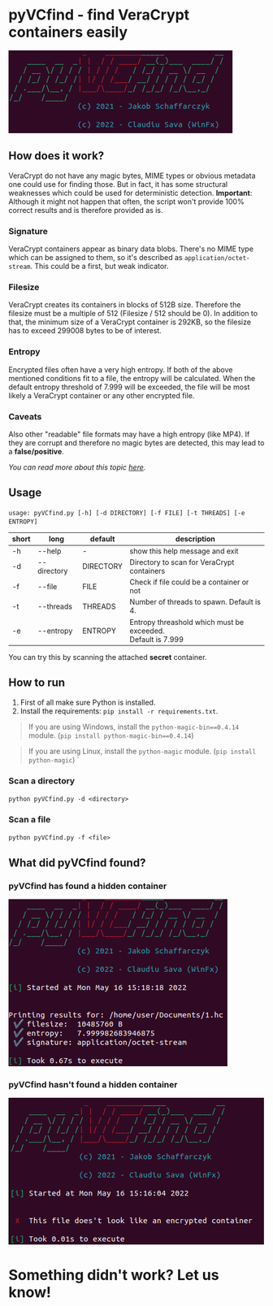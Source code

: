 # pyVCfind - find VeraCrypt containers easily

![pyVCfind](https://raw.githubusercontent.com/claudiu-sava/pyVCfind/main/example.png)


## How does it work?
VeraCrypt do not have any magic bytes, MIME types or obvious metadata one could use for finding those. But in fact, it has some structural weaknesses which could be used for deterministic detection. **Important**: Although it might not happen that often, the script won't provide 100% correct results and is therefore provided as is.

### Signature
VeraCrypt containers appear as binary data blobs. There's no MIME type which can be assigned to them, so it's described as `application/octet-stream`. This could be a first, but weak indicator.

### Filesize
VeraCrypt creates its containers in blocks of 512B size. Therefore the filesize must be a multiple of 512 (Filesize / 512 should be 0). In addition to that, the minimum size of a VeraCrypt container is 292KB, so the filesize has to exceed 299008 bytes to be of interest.

### Entropy
Encrypted files often have a very high entropy. If both of the above mentioned conditions fit to a file, the entropy will be calculated. When the default entropy threshold of 7.999 will be exceeded, the file will be most likely a VeraCrypt container or any other encrypted file.

### Caveats
Also other "readable" file formats may have a high entropy (like MP4). If they are corrupt and therefore no magic bytes are detected, this may lead to a **false/positive**.

*You can read more about this topic [here](https://www.raedts.biz/forensics/detecting-truecrypt-veracrypt-volumes/).*

## Usage
`usage: pyVCfind.py [-h] [-d DIRECTORY] [-f FILE] [-t THREADS] [-e ENTROPY]`

| short | long | default | description | 
| ----- | ---- | ------- | ----------- |
| -h | --help | - | show this help message and exit |
| -d | --directory | DIRECTORY | Directory to scan for VeraCrypt containers |
| -f | --file | FILE | Check if file could be a container or not | 
| -t | --threads | THREADS | Number of threads to spawn. Default is 4. |
| -e | --entropy | ENTROPY | Entropy threashold which must be exceeded.<br>Default is 7.999 |

You can try this by scanning the attached **secret** container.

## How to run

1. First of all make sure Python is installed.
2. Install the requirements: `pip install -r requirements.txt`. 
> If you are using Windows, install the `python-magic-bin==0.4.14` module. (`pip install python-magic-bin==0.4.14`)


> If you are using Linux, install the `python-magic` module. (`pip install python-magic`)
`
### Scan a directory
`python pyVCfind.py -d <directory>`

### Scan a file
`python pyVCfind.py -f <file>`


## What did pyVCfind found?

### pyVCfind **has** found a hidden container
![pyVCfind](https://raw.githubusercontent.com/claudiu-sava/pyVCfind/main/example2.png)
### pyVCfind **hasn't** found a hidden container
![pyVCfind](https://raw.githubusercontent.com/claudiu-sava/pyVCfind/main/example1.png)
  
# Something didn't work? Let us know!
